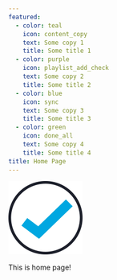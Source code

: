 ```yaml
---
featured:
  - color: teal
    icon: content_copy
    text: Some copy 1
    title: Some title 1
  - color: purple
    icon: playlist_add_check
    text: Some copy 2
    title: Some title 2
  - color: blue
    icon: sync
    text: Some copy 3
    title: Some title 3
  - color: green
    icon: done_all
    text: Some copy 4
    title: Some title 4
title: Home Page
---
```

![Testing](/static/images/check-icon-blue@2x.png)

This is home page!
